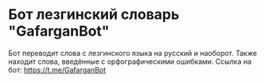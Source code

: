 # Бот лезгинский словарь "GafarganBot" 
Бот переводит слова с лезгинского языка на русский и наоборот. Также находит слова, введённые с орфографическими ошибками.
Ссылка на бот: https://t.me/GafarganBot
